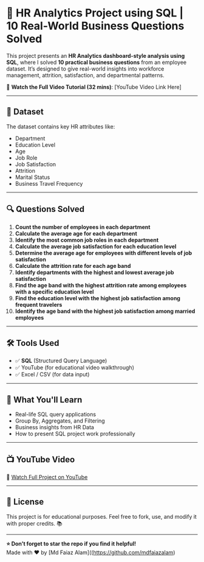 # 💼 HR Analytics Project using SQL | 10 Real-World Business Questions Solved

This project presents an **HR Analytics dashboard-style analysis using SQL**, where I solved **10 practical business questions** from an employee dataset. It’s designed to give real-world insights into workforce management, attrition, satisfaction, and departmental patterns.

🔗 **Watch the Full Video Tutorial (32 mins)**: [YouTube Video Link Here]

---

## 📁 Dataset

The dataset contains key HR attributes like:
- Department
- Education Level
- Age
- Job Role
- Job Satisfaction
- Attrition
- Marital Status
- Business Travel Frequency

---

## 🔍 Questions Solved

1. **Count the number of employees in each department**
2. **Calculate the average age for each department**
3. **Identify the most common job roles in each department**
4. **Calculate the average job satisfaction for each education level**
5. **Determine the average age for employees with different levels of job satisfaction**
6. **Calculate the attrition rate for each age band**
7. **Identify departments with the highest and lowest average job satisfaction**
8. **Find the age band with the highest attrition rate among employees with a specific education level**
9. **Find the education level with the highest job satisfaction among frequent travelers**
10. **Identify the age band with the highest job satisfaction among married employees**

---

## 🛠️ Tools Used

- ✅ **SQL** (Structured Query Language)
- ✅ YouTube (for educational video walkthrough)
- ✅ Excel / CSV (for data input)

---

## 🧠 What You'll Learn

- Real-life SQL query applications
- Group By, Aggregates, and Filtering
- Business insights from HR Data
- How to present SQL project work professionally

---

## 📺 YouTube Video

🔗 [Watch Full Project on YouTube](https://youtube.com/yourvideolink)

---

## 🧾 License

This project is for educational purposes. Feel free to fork, use, and modify it with proper credits. 📚

---

**⭐ Don’t forget to star the repo if you find it helpful!**  
Made with ❤️ by [Md Faiaz Alam]((https://github.com/mdfaiazalam)
